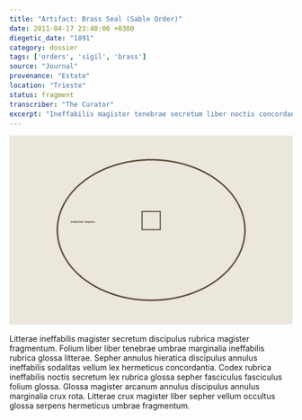 ```yaml
---
title: "Artifact: Brass Seal (Sable Order)"
date: 2011-04-17 23:40:00 +0300
diegetic_date: "1891"
category: dossier
tags: ['orders', 'sigil', 'brass']
source: "Journal"
provenance: "Estate"
location: "Trieste"
status: fragment
transcriber: "The Curator"
excerpt: "Ineffabilis magister tenebrae secretum liber noctis concordantia fragmentum litterae arcanum porta annulus."
---
```

![Brass seal impression](/scans/sable_seal.jpg)

Litterae ineffabilis magister secretum discipulus rubrica magister fragmentum. Folium liber liber tenebrae umbrae marginalia ineffabilis rubrica glossa litterae. Sepher annulus hieratica discipulus annulus ineffabilis sodalitas vellum lex hermeticus concordantia. Codex rubrica ineffabilis noctis secretum lex rubrica glossa sepher fasciculus fasciculus folium glossa. Glossa magister arcanum annulus discipulus annulus marginalia crux rota. Litterae crux magister liber sepher vellum occultus glossa serpens hermeticus umbrae fragmentum.
